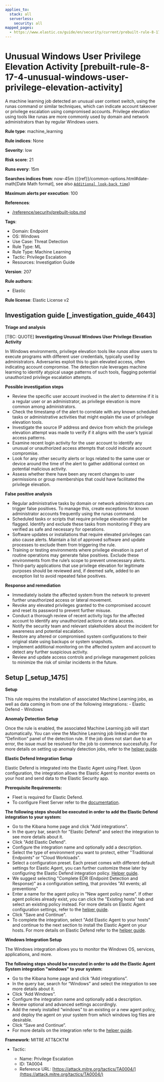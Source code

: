 ```yaml
---
applies_to:
  stack: all
  serverless:
    security: all
mapped_pages:
  - https://www.elastic.co/guide/en/security/current/prebuilt-rule-8-17-4-unusual-windows-user-privilege-elevation-activity.html
---
```


# Unusual Windows User Privilege Elevation Activity [prebuilt-rule-8-17-4-unusual-windows-user-privilege-elevation-activity]

A machine learning job detected an unusual user context switch, using the runas command or similar techniques, which can indicate account takeover or privilege escalation using compromised accounts. Privilege elevation using tools like runas are more commonly used by domain and network administrators than by regular Windows users.

**Rule type**: machine_learning

**Rule indices**: None

**Severity**: low

**Risk score**: 21

**Runs every**: 15m

**Searches indices from**: now-45m ({{ref}}/common-options.html#date-math[Date Math format], see also [`Additional look-back time`](docs-content://solutions/security/detect-and-alert/create-detection-rule.md#rule-schedule))

**Maximum alerts per execution**: 100

**References**:

* [/reference/security/prebuilt-jobs.md](/reference/prebuilt-jobs.md)

**Tags**:

* Domain: Endpoint
* OS: Windows
* Use Case: Threat Detection
* Rule Type: ML
* Rule Type: Machine Learning
* Tactic: Privilege Escalation
* Resources: Investigation Guide

**Version**: 207

**Rule authors**:

* Elastic

**Rule license**: Elastic License v2

## Investigation guide [_investigation_guide_4643]

**Triage and analysis**

[TBC: QUOTE]
**Investigating Unusual Windows User Privilege Elevation Activity**

In Windows environments, privilege elevation tools like *runas* allow users to execute programs with different user credentials, typically used by administrators. Adversaries exploit this to gain elevated access, often indicating account compromise. The detection rule leverages machine learning to identify atypical usage patterns of such tools, flagging potential unauthorized privilege escalation attempts.

**Possible investigation steps**

* Review the specific user account involved in the alert to determine if it is a regular user or an administrator, as privilege elevation is more common among administrators.
* Check the timestamp of the alert to correlate with any known scheduled tasks or administrative activities that might explain the use of privilege elevation tools.
* Investigate the source IP address and device from which the privilege elevation attempt was made to verify if it aligns with the user’s typical access patterns.
* Examine recent login activity for the user account to identify any unusual or unauthorized access attempts that could indicate account compromise.
* Look for any other security alerts or logs related to the same user or device around the time of the alert to gather additional context on potential malicious activity.
* Assess whether there have been any recent changes to user permissions or group memberships that could have facilitated the privilege elevation.

**False positive analysis**

* Regular administrative tasks by domain or network administrators can trigger false positives. To manage this, create exceptions for known administrator accounts frequently using the runas command.
* Scheduled tasks or scripts that require privilege elevation might be flagged. Identify and exclude these tasks from monitoring if they are verified as safe and necessary for operations.
* Software updates or installations that require elevated privileges can also cause alerts. Maintain a list of approved software and update processes to exclude them from triggering the rule.
* Training or testing environments where privilege elevation is part of routine operations may generate false positives. Exclude these environments from the rule’s scope to prevent unnecessary alerts.
* Third-party applications that use privilege elevation for legitimate purposes should be reviewed and, if deemed safe, added to an exception list to avoid repeated false positives.

**Response and remediation**

* Immediately isolate the affected system from the network to prevent further unauthorized access or lateral movement.
* Revoke any elevated privileges granted to the compromised account and reset its password to prevent further misuse.
* Conduct a thorough review of recent activity logs for the affected account to identify any unauthorized actions or data access.
* Notify the security team and relevant stakeholders about the incident for awareness and potential escalation.
* Restore any altered or compromised system configurations to their original state using backups or system snapshots.
* Implement additional monitoring on the affected system and account to detect any further suspicious activity.
* Review and update access controls and privilege management policies to minimize the risk of similar incidents in the future.


## Setup [_setup_1475]

**Setup**

This rule requires the installation of associated Machine Learning jobs, as well as data coming in from one of the following integrations: - Elastic Defend - Windows

**Anomaly Detection Setup**

Once the rule is enabled, the associated Machine Learning job will start automatically. You can view the Machine Learning job linked under the "Definition" panel of the detection rule. If the job does not start due to an error, the issue must be resolved for the job to commence successfully. For more details on setting up anomaly detection jobs, refer to the [helper guide](docs-content://explore-analyze/machine-learning/anomaly-detection.md).

**Elastic Defend Integration Setup**

Elastic Defend is integrated into the Elastic Agent using Fleet. Upon configuration, the integration allows the Elastic Agent to monitor events on your host and send data to the Elastic Security app.

**Prerequisite Requirements:**

* Fleet is required for Elastic Defend.
* To configure Fleet Server refer to the [documentation](docs-content://reference/ingestion-tools/fleet/fleet-server.md).

**The following steps should be executed in order to add the Elastic Defend integration to your system:**

* Go to the Kibana home page and click "Add integrations".
* In the query bar, search for "Elastic Defend" and select the integration to see more details about it.
* Click "Add Elastic Defend".
* Configure the integration name and optionally add a description.
* Select the type of environment you want to protect, either "Traditional Endpoints" or "Cloud Workloads".
* Select a configuration preset. Each preset comes with different default settings for Elastic Agent, you can further customize these later by configuring the Elastic Defend integration policy. [Helper guide](docs-content://solutions/security/configure-elastic-defend/configure-an-integration-policy-for-elastic-defend.md).
* We suggest selecting "Complete EDR (Endpoint Detection and Response)" as a configuration setting, that provides "All events; all preventions"
* Enter a name for the agent policy in "New agent policy name". If other agent policies already exist, you can click the "Existing hosts" tab and select an existing policy instead. For more details on Elastic Agent configuration settings, refer to the [helper guide](docs-content://reference/ingestion-tools/fleet/agent-policy.md).
* Click "Save and Continue".
* To complete the integration, select "Add Elastic Agent to your hosts" and continue to the next section to install the Elastic Agent on your hosts. For more details on Elastic Defend refer to the [helper guide](docs-content://solutions/security/configure-elastic-defend/install-elastic-defend.md).

**Windows Integration Setup**

The Windows integration allows you to monitor the Windows OS, services, applications, and more.

**The following steps should be executed in order to add the Elastic Agent System integration "windows" to your system:**

* Go to the Kibana home page and click “Add integrations”.
* In the query bar, search for “Windows” and select the integration to see more details about it.
* Click “Add Windows”.
* Configure the integration name and optionally add a description.
* Review optional and advanced settings accordingly.
* Add the newly installed “windows” to an existing or a new agent policy, and deploy the agent on your system from which windows log files are desirable.
* Click “Save and Continue”.
* For more details on the integration refer to the [helper guide](https://docs.elastic.co/integrations/windows).

**Framework**: MITRE ATT&CKTM

* Tactic:

    * Name: Privilege Escalation
    * ID: TA0004
    * Reference URL: [https://attack.mitre.org/tactics/TA0004/](https://attack.mitre.org/tactics/TA0004/)



